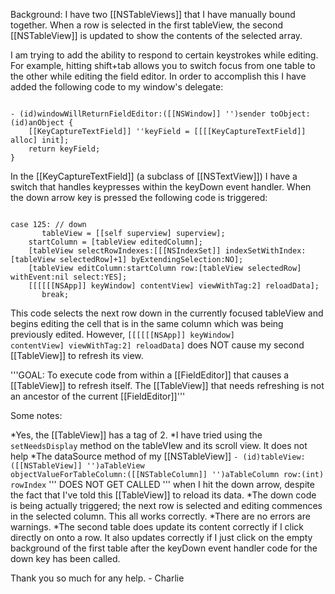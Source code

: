 

Background: I have two [[NSTableViews]] that I have manually bound together. When a row is selected in the first tableView, the second [[NSTableView]] is updated to show the contents of the selected array.

I am trying to add the ability to respond to certain keystrokes while editing. For example, hitting shift+tab allows you to switch focus from one table to the other while editing the field editor. In order to accomplish this I have added the following code to my window's delegate:


<code>
- (id)windowWillReturnFieldEditor:([[NSWindow]] '')sender toObject:(id)anObject {
	[[KeyCaptureTextField]] ''keyField = [[[[KeyCaptureTextField]] alloc] init];
	return keyField;	
}
</code>


In the [[KeyCaptureTextField]] (a subclass of [[NSTextView]]) I have a switch that handles keypresses within the keyDown event handler. When the down arrow key is pressed the following code is triggered:


<code>
case 125: // down
       tableView = [[self superview] superview];
	startColumn = [tableView editedColumn];
	[tableView selectRowIndexes:[[[NSIndexSet]] indexSetWithIndex:[tableView selectedRow]+1] byExtendingSelection:NO];
	[tableView editColumn:startColumn row:[tableView selectedRow] withEvent:nil select:YES];
	[[[[[[NSApp]] keyWindow] contentView] viewWithTag:2] reloadData];
       break;
</code>


This code selects the next row down in the currently focused tableView and begins editing the cell that is in the same column which was being previously edited. However, <code>[[[[[[NSApp]] keyWindow] contentView] viewWithTag:2] reloadData]</code>    does NOT cause my second [[TableView]] to refresh its view.

'''GOAL: To execute code from within a [[FieldEditor]] that causes a [[TableView]] to refresh itself. The [[TableView]] that needs refreshing is not an ancestor of the current [[FieldEditor]]'''

Some notes:

*Yes, the [[TableView]] has a tag of 2.
*I have tried using the <code>setNeedsDisplay</code> method on the tableVIew and its scroll view. It does not help
*The dataSource method of my [[NSTableView]] <code>- (id)tableView:([[NSTableView]] '')aTableView objectValueForTableColumn:([[NSTableColumn]] '')aTableColumn row:(int) rowIndex</code> ''' DOES NOT GET CALLED ''' when I hit the down arrow, despite the fact that I've told this [[TableView]] to reload its data.
*The down code is being actually triggered; the next row is selected and editing commences in the selected column. This all works correctly.
*There are no errors are warnings.
*The second table does update its content correctly if I click directly on onto a row. It also updates correctly if I just click on the empty background of the first table after the keyDown event handler code for the down key has been called.


Thank you so much for any help. - Charlie